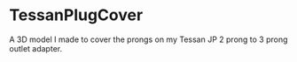 # TessanPlugCover
A 3D model I made to cover the prongs on my Tessan JP 2 prong to 3 prong outlet adapter.
